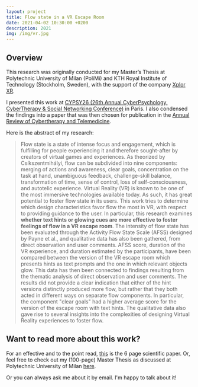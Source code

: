 ```yaml
---
layout: project
title: Flow state in a VR Escape Room
date: 2021-04-02 10:30:00 +0200
description: 2021
img: /img/vr.jpg
---
```


## Overview

This research was originally conducted for my Master’s Thesis at Polytechnic University of Milan (PoliMi) and KTH Royal Institute of Technology (Stockholm, Sweden), with the support of the company <a href="https://xplorxr.dk/" target="_blank">Xplor XR</a>.

I presented this work at <a href="https://www.interactivemediainstitute.com/cypsy26/" target="_blank">CYPSY26 (26th Annual CyberPsychology, CyberTherapy & Social Networking Conference)</a>  in Paris. I also condensed the findings into a paper that was then chosen for publication in the <a href="https://www.arctt.info/" target="_blank">Annual Review of Cybertherapy and Telemedicine</a>.

Here is the abstract of my research:

> Flow state is a state of intense focus and engagement, which is fulfilling for people experiencing it and therefore sought-after by creators of virtual games and experiences. As theorized by Csíkszentmihályi, flow can be subdivided into nine components: merging of actions and awareness, clear goals, concentration on the task at hand, unambiguous feedback, challenge-skill balance, transformation of time, sense of control, loss of self-consciousness, and autotelic experience. 
> Virtual Reality (VR) is known to be one of the most immersive technologies available today. As such, it has great potential to foster flow state in its users. 
> This work tries to determine which design characteristics favor flow the most in VR, with respect to providing guidance to the user. In particular, this research examines **whether text hints or glowing cues are more effective to foster feelings of flow in a VR escape room**. The intensity of flow state has been evaluated through the Activity Flow State Scale (AFSS) designed by Payne et al., and qualitative data has also been gathered, from direct observation and user comments. 
> AFSS score, duration of the VR experience, and duration estimated by the participants, have been compared between the version of the VR escape room which presents hints as text prompts and the one in which relevant objects glow. This data has then been connected to findings resulting from the thematic analysis of direct observation and user comments. The results did not provide a clear indication that either of the hint versions distinctly produced more flow, but rather that they both acted in different ways on separate flow components. In particular, the component "clear goals" had a higher average score for the version of the escape room with text hints. The qualitative data also gave rise to several insights into the complexities of designing Virtual Reality experiences to foster flow.
<!--- 
## More details on my process

### Background research and definition of the research question

The prompt I started with was "let's do a master thesis about psychology and VR". This brought be into a super interesting read of all the research that had been conducted

### Design 

### Implementation

### Exploratory study 

### Results
-->

## Want to read more about this work? 

For an effective and to the point read, <a href="https://drive.google.com/file/d/1Ympn10kW-vpLcRCPyx09jJOOcA2knafw/view?usp=drive_link" target="_blank">this</a> is the 6 page scientific paper.
Or, feel free to check out my (100-page) Master Thesis as discussed at Polytechnic University of Milan <a href="https://www.politesi.polimi.it/retrieve/b73664d5-99b2-4724-baad-977e70549452/Palombini_Master_Thesis.pdf" target="_blank">here</a>.

Or you can always ask me about it by email. I'm happy to talk about it!

<!---
My Master’s Thesis with Polytechnic University of Milan (PoliMi) and KTH is in progress, and it is a comparative study on flow in virtual reality experiences.


It is conducted with the support of the company <a href="https://xplorxr.dk/" target="_blank">Xplor XR</a>.

This thesis aims to explore the amount of “flow” induced by Virtual Reality experiences with different characteristics. For flow, we intend the term coined by Mihaly Csikszentmihalyi in 1975 and belonging to the field  of  positive  psychology, that describes an ”optimal experience” wherein  individuals  are  totally  immersed  in an activity and experience it as positive  and rewarding<a href="#ref">[1]</a>. 

The research questions that will be examined are:
- Is there a measurable difference in the flow experience brought about by a  task  in  Virtual  Reality  compared  to  the  same  one  on  a  2D  computer screen?
- Which characteristics make a VR experience more effective in bringing about flow?

The participants to the study will be asked to wear a Virtual Reality head-mounted display (Oculus Quest) and will experience one of the VR scenarios. A set of participants will experience one of the scenarios through a 2D computer screen.

Then, they will be given the Flow State Scale (FSS-2) questionnaire developed by Jackson and Eklund<a href="#ref">[2]</a>, which is a componential approach which presents flow as a multifaceted construct, with 9 components evaluated subjectively through Likert scales. The 9 components follow Jackson and Marsh’s<a href="#ref">[3]</a> and Jackson and Csikszentmihalyi’s<a href="#ref">[4]</a> definition of flow and are: focused concentration on the present activity, sense of control over one’s actions, merging of action and awareness, autotelic experience, loss of self-consciousness, loss of time-awareness or time acceleration, clear proximal goals, unambiguous feedback, dynamic balance between challenge and skill.

Lastly, the results of the Flow State Scale will be analysed to evaluate whether there is a clear difference in flow experience in the different VR scenarios, and if they overall induce more flow than the 2D computer screen scenario.

<h3 id="ref">References</h3>

<div class="references">
    <p><span>[1]</span> M. Csikszentmihalyi, Beyond boredom and anxiety. Jossey-Bass, 1975.</p>
    
    <p>
        <span>[2]</span> S. Jackson and R. Eklund, “Assessing flow in physical activity:  The flow
        state scale–2 and dispositional flow scale–2,” Journal of Sport and Exercise Psychology, vol. 24, pp. 133–150, 06 2002. doi:  10.1123/jsep.24.2.133
    </p>
    
    <p><span>[3]</span> S.  Jackson  and  H.  Marsh,  “Development  and  Validation  of  a  Scale  to  Measure Optimal Experience:  The Flow State Scale,”Journal of Sport & Exercise Psychology, vol. 18, pp. 17–35, 1996.</p>
    
    <p>
        <span>[4]</span>  S. Jackson and M. Csikszentmihalyi, Flow in Sports, ser. Flow in Sports. Hu-
        man Kinetics, 1999. ISBN 978-0-88011-876-7
    </p>
</div>
-->